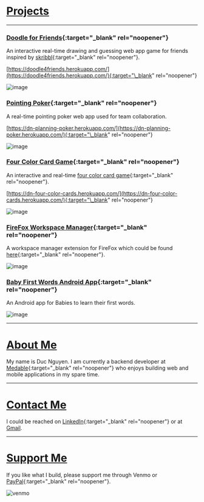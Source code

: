 # [Projects](#Projects)

---

### [Doodle for Friends](https://github.com/hongde88/doodle_for_friends){:target="\_blank" rel="noopener"}

An interactive real-time drawing and guessing web app game for friends inspired by [skribbl](https://skribbl.io/){:target="\_blank" rel="noopener"}.

[https://doodle4friends.herokuapp.com/](https://doodle4friends.herokuapp.com/){:target="\_blank" rel="noopener"}

![image](https://user-images.githubusercontent.com/7309086/120910521-9f295680-c64d-11eb-91fa-82ed9a9f4633.png)

### [Pointing Poker](https://github.com/hongde88/pointing-poker){:target="\_blank" rel="noopener"}

A real-time pointing poker web app used for team collaboration.

[https://dn-planning-poker.herokuapp.com/](https://dn-planning-poker.herokuapp.com/){:target="\_blank" rel="noopener"}

![image](https://user-images.githubusercontent.com/7309086/120936208-ac3d5880-c6d4-11eb-9b82-4dbbe7397467.png)

### [Four Color Card Game](https://github.com/hongde88/four-color-cards-game){:target="\_blank" rel="noopener"}

An interactive and real-time [four color card game](https://en.wikipedia.org/wiki/Four_Color_Cards){:target="\_blank" rel="noopener"}.

[https://dn-four-color-cards.herokuapp.com/](https://dn-four-color-cards.herokuapp.com/){:target="\_blank" rel="noopener"}

![image](https://user-images.githubusercontent.com/7309086/120936668-fe7f7900-c6d6-11eb-848e-a7611174dec6.png)

### [FireFox Workspace Manager](https://github.com/hongde88/firefox-workspace-manager){:target="\_blank" rel="noopener"}

A workspace manager extension for FireFox which could be found [here](https://addons.mozilla.org/en-US/firefox/addon/workspace-manager/?utm_source=addons.mozilla.org&utm_medium=referral&utm_content=search){:target="\_blank" rel="noopener"}.

![image](https://raw.githubusercontent.com/hongde88/firefox-workspace-manager/master/screenshots/wsp_icon.png)

### [Baby First Words Android App](https://github.com/hongde88/baby-first-words){:target="\_blank" rel="noopener"}

An Android app for Babies to learn their first words.

![image](https://user-images.githubusercontent.com/7309086/120937174-f96ff900-c6d9-11eb-9f75-f383dc89c29b.png)

---

# [About Me](#About-Me)

My name is Duc Nguyen. I am currently a backend developer at [Medable](https://www.medable.com/){:target="\_blank" rel="noopener"} who enjoys building web and mobile applications in my spare time.

---

# [Contact Me](#Contact-Me)

I could be reached on [LinkedIn](https://www.linkedin.com/in/ducnguyenh){:target="\_blank" rel="noopener"} or at <a href="mailto:hongduc19@gmail.com">Gmail</a>.

---

# [Support Me](#Support-Me)

If you like what I build, please support me through Venmo or [PayPal](https://www.paypal.com/paypalme/hongde88){:target="\_blank" rel="noopener"}.

![venmo](https://user-images.githubusercontent.com/7309086/120942615-2206eb80-c6f8-11eb-8738-130fdb69e201.jpg)
